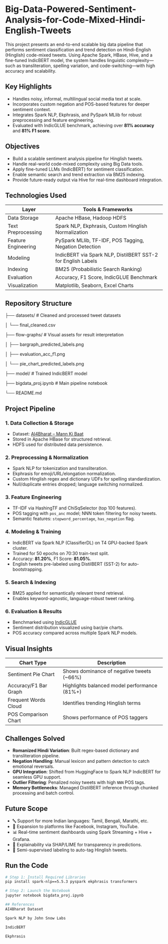 # Big-Data-Powered-Sentiment-Analysis-for-Code-Mixed-Hindi-English-Tweets

This project presents an end-to-end scalable big data pipeline that performs sentiment classification and trend detection on Hindi-English (Hinglish) code-mixed tweets. Using Apache Spark, HBase, Hive, and a fine-tuned IndicBERT model, the system handles linguistic complexity—such as transliteration, spelling variation, and code-switching—with high accuracy and scalability.

## Key Highlights

- Handles noisy, informal, multilingual social media text at scale.
- Incorporates custom negation and POS-based features for deeper sentiment context.
- Integrates Spark NLP, Ekphrasis, and PySpark MLlib for robust preprocessing and feature engineering.
- Evaluated with IndicGLUE benchmark, achieving over **81% accuracy** and **81% F1 score**.

## Objectives

- Build a scalable sentiment analysis pipeline for Hinglish tweets.
- Handle real-world code-mixed complexity using Big Data tools.
- Apply fine-tuned LLMs (IndicBERT) for sentiment classification.
- Enable semantic search and trend extraction via BM25 indexing.
- Provide future-ready output via Hive for real-time dashboard integration.

## Technologies Used

| Layer               | Tools & Frameworks                                           |
|---------------------|--------------------------------------------------------------|
| Data Storage        | Apache HBase, Hadoop HDFS                                    |
| Text Preprocessing  | Spark NLP, Ekphrasis, Custom Hinglish Normalization          |
| Feature Engineering | PySpark MLlib, TF-IDF, POS Tagging, Negation Detection       |
| Modeling            | IndicBERT via Spark NLP, DistilBERT SST-2 for English Labels |
| Indexing            | BM25 (Probabilistic Search Ranking)                          |
| Evaluation          | Accuracy, F1 Score, IndicGLUE Benchmark                      |
| Visualization       | Matplotlib, Seaborn, Excel Charts                            |

## Repository Structure

├── datasets/ # Cleaned and processed tweet datasets

│ └── final_cleaned.csv

├── flow-graphs/ # Visual assets for result interpretation

│ ├── bargraph_predicted_labels.png

│ ├── evaluation_acc_f1.png

│ └── pie_chart_predicted_labels.png

├── model/ # Trained IndicBERT model

├── bigdata_proj.ipynb # Main pipeline notebook

└── README.md


## Project Pipeline

### 1. Data Collection & Storage
- Dataset: [AI4Bharat – Mann Ki Baat](https://huggingface.co/datasets/ai4bharat/Mann-ki-Baat)
- Stored in Apache HBase for structured retrieval.
- HDFS used for distributed data persistence.

### 2. Preprocessing & Normalization
- Spark NLP for tokenization and transliteration.
- Ekphrasis for emoji/URL/elongation normalization.
- Custom Hinglish regex and dictionary UDFs for spelling standardization.
- Null/duplicate entries dropped; language switching normalized.

### 3. Feature Engineering
- TF-IDF via HashingTF and ChiSqSelector (top 100 features).
- POS tagging with `pos_anc` model; NNN token filtering for noisy tweets.
- Semantic features: `stopword_percentage`, `has_negation` flag.

### 4. Modeling & Training
- IndicBERT via Spark NLP (ClassifierDL) on T4 GPU-backed Spark cluster.
- Trained for 50 epochs on 70:30 train-test split.
- Accuracy: **81.20%**, F1 Score: **81.05%**.
- English tweets pre-labeled using DistilBERT (SST-2) for auto-bootstrapping.

### 5. Search & Indexing
- BM25 applied for semantically relevant trend retrieval.
- Enables keyword-agnostic, language-robust tweet ranking.

### 6. Evaluation & Results
- Benchmarked using [IndicGLUE](https://indicnlp.ai4bharat.org/indic-glue/)
- Sentiment distribution visualized using bar/pie charts.
- POS accuracy compared across multiple Spark NLP models.


## Visual Insights

| Chart Type            | Description                                  |
|------------------------|----------------------------------------------|
| Sentiment Pie Chart    | Shows dominance of negative tweets (~66%)    |
| Accuracy/F1 Bar Graph  | Highlights balanced model performance (81%+) |
| Frequent Words Cloud   | Identifies trending Hinglish terms           |
| POS Comparison Chart   | Shows performance of POS taggers             |


## Challenges Solved

- **Romanized Hindi Variation**: Built regex-based dictionary and transliteration pipeline.
- **Negation Handling**: Manual lexicon and pattern detection to catch emotional reversals.
- **GPU Integration**: Shifted from HuggingFace to Spark NLP IndicBERT for seamless GPU support.
- **Outlier Filtering**: Penalized noisy tweets with high `NNN` POS tags.
- **Memory Bottlenecks**: Managed DistilBERT inference through chunked processing and batch control.

## Future Scope

- 🔤 Support for more Indian languages: Tamil, Bengali, Marathi, etc.
- 📱 Expansion to platforms like Facebook, Instagram, YouTube.
- 📊 Real-time sentiment dashboards using Spark Streaming + Hive + Grafana.
- 🧠 Explainability via SHAP/LIME for transparency in predictions.
- 🤖 Semi-supervised labeling to auto-tag Hinglish tweets.

## Run the Code

```bash
# Step 1: Install Required Libraries
pip install spark-nlp==5.5.3 pyspark ekphrasis transformers

# Step 2: Launch the Notebook
jupyter notebook bigdata_proj.ipynb

## References
AI4Bharat Dataset

Spark NLP by John Snow Labs

IndicBERT

Ekphrasis

